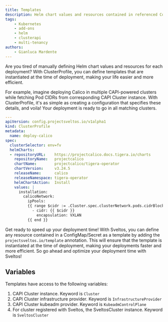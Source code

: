 ```yaml
---
title: Templates
description: Helm chart values and resources contained in referenced ConfigMaps/Secrets can be defined as template. 
tags:
    - Kubernetes
    - add-ons
    - helm
    - clusterapi
    - multi-tenancy
authors:
    - Gianluca Mardente
---
```

Are you tired of manually defining Helm chart values and resources for each deployment? With ClusterProfile, you can define templates that are instantiated at the time of deployment, making your life easier and more efficient.

For example, imagine deploying Calico in multiple CAPI-powered clusters while fetching Pod CIDRs from corresponding CAPI Cluster instance. With ClusterProfile, it's as simple as creating a configuration that specifies these details, and voila! Your deployment is ready to go in all matching clusters.

```yaml
---
apiVersion: config.projectsveltos.io/v1alpha1
kind: ClusterProfile
metadata:
  name: deploy-calico
spec:
  clusterSelector: env=fv
  helmCharts:
  - repositoryURL:    https://projectcalico.docs.tigera.io/charts
    repositoryName:   projectcalico
    chartName:        projectcalico/tigera-operator
    chartVersion:     v3.24.5
    releaseName:      calico
    releaseNamespace: tigera-operator
    helmChartAction:  Install
    values: |
      installation:
        calicoNetwork:
          ipPools:
          {{ range $cidr := .Cluster.spec.clusterNetwork.pods.cidrBlocks }}
            - cidr: {{ $cidr }}
              encapsulation: VXLAN
          {{ end }}
```

Get ready to speed up your deployment time! With Sveltos, you can define any resource contained in a ConfigMap/Secret as a template by adding the `projectsveltos.io/template` annotation. This will ensure that the template is instantiated at the time of deployment, making your deployments faster and more efficient. So go ahead and optimize your deployment time with Sveltos!

## Variables

Templates have access to the following variables:

1. CAPI Cluster instance. Keyword is `Cluster`
2. CAPI Cluster infrastructure provider. Keyword is `InfrastructureProvider`
3. CAPI Cluster kubeadm provider. Keyword is `KubeadmControlPlane` 
4. For cluster registered with Sveltos, the SveltosCluster instance. Keyword is `SveltosCluster` 
